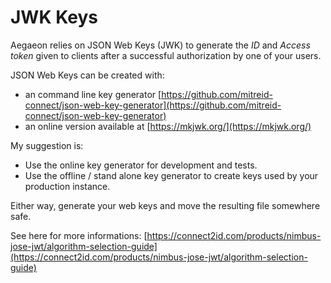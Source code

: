 # JWK Keys

Aegaeon relies on JSON Web Keys (JWK) to generate the *ID* and *Access token* given to clients after a successful authorization by one of your users.

JSON Web Keys can be created with:

- an command line key generator [https://github.com/mitreid-connect/json-web-key-generator](https://github.com/mitreid-connect/json-web-key-generator)
- an online version available at [https://mkjwk.org/](https://mkjwk.org/)

My suggestion is:

- Use the online key generator for development and tests.
- Use the offline / stand alone key generator to create keys used by your production instance.

Either way, generate your web keys and move the resulting file somewhere safe.

See here for more informations:
[https://connect2id.com/products/nimbus-jose-jwt/algorithm-selection-guide](https://connect2id.com/products/nimbus-jose-jwt/algorithm-selection-guide)